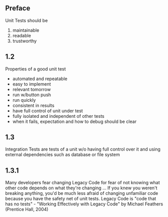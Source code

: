 ## Preface
Unit Tests should be
1. maintainable
2. readable
3. trustworthy

## 1.2 
Properties of a good unit test
* automated and repeatable
* easy to implement
* relevant tomorrow
* run w/button push
* run quickly
* consistent in results
* have full control of unit under test
* fully isolated and independent of other tests
* when it fails, expectation and how to debug should be clear

## 1.3 
Integration Tests are tests of a unit w/o having full control over it and using external dependencies such as database or file system

## 1.3.1
Many developers fear changing Legacy Code for fear of not knowing what other code depends on what they're changing ... If you knew you weren't breaking anything, you'd be much less afraid of changing unfamiliar code because you have the safety net of unit tests.
Legacy Code is "code that has no tests" - "Working Effectively with Legacy Code" by Michael Feathers (Prentice Hall, 2004)
